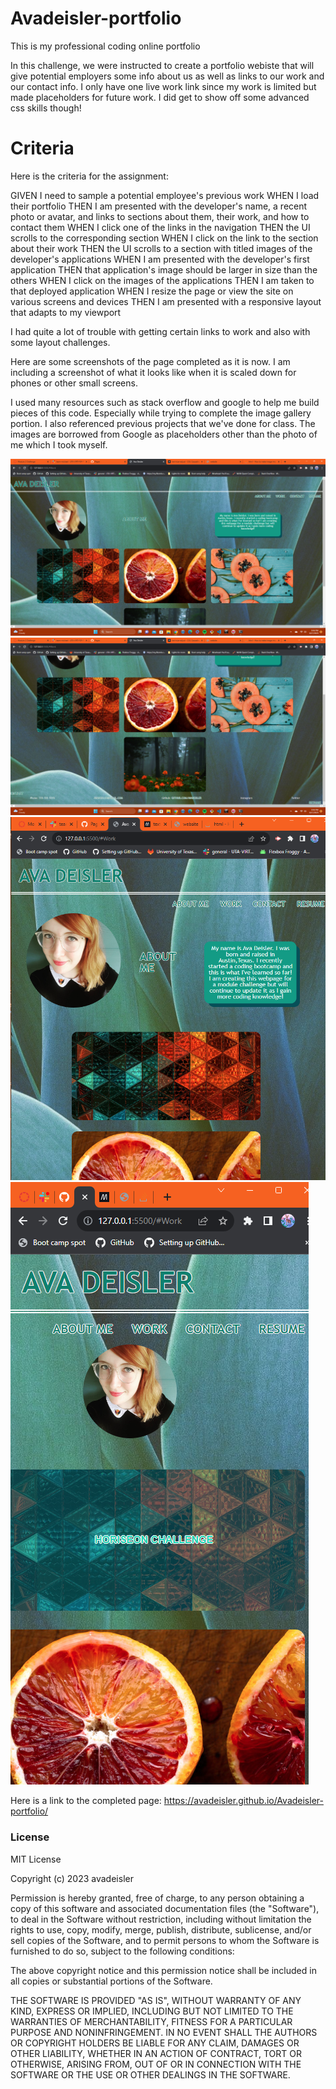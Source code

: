# Avadeisler-portfolio
This is my professional coding online portfolio

In this challenge, we were instructed to create a portfolio webiste that will give potential employers
some info about us as well as links to our work and our contact info.
I only have one live work link since my work is limited but made placeholders for future work.
I did get to show off some advanced css skills though!

# Criteria

Here is the criteria for the assignment:

GIVEN I need to sample a potential employee's previous work
WHEN I load their portfolio
THEN I am presented with the developer's name, a recent photo or avatar, and links to sections about them, their work, and how to contact them
WHEN I click one of the links in the navigation
THEN the UI scrolls to the corresponding section
WHEN I click on the link to the section about their work
THEN the UI scrolls to a section with titled images of the developer's applications
WHEN I am presented with the developer's first application
THEN that application's image should be larger in size than the others
WHEN I click on the images of the applications
THEN I am taken to that deployed application
WHEN I resize the page or view the site on various screens and devices
THEN I am presented with a responsive layout that adapts to my viewport

I had quite a lot of trouble with getting certain links to work and also with some layout challenges.

Here are some screenshots of the page completed as it is now. I am including a screenshot of what it looks like when it is scaled down for phones or other small screens.

I used many resources such as stack overflow and google to help me build pieces of this code. Especially while trying to complete the image gallery portion. I also referenced previous projects that we've done for class.
The images are borrowed from Google as placeholders other than the photo of me which I took myself.

![Alt text](<Screenshot (5).png>) ![Alt text](<Screenshot (6).png>) ![Alt text](<Screenshot (7).png>) ![Alt text](<Screenshot (8).png>)

Here is a link to the completed page: https://avadeisler.github.io/Avadeisler-portfolio/

### License

MIT License

Copyright (c) 2023 avadeisler

Permission is hereby granted, free of charge, to any person obtaining a copy of this software and associated documentation files (the "Software"), to deal in the Software without restriction, including without limitation the rights to use, copy, modify, merge, publish, distribute, sublicense, and/or sell copies of the Software, and to permit persons to whom the Software is furnished to do so, subject to the following conditions:

The above copyright notice and this permission notice shall be included in all copies or substantial portions of the Software.

THE SOFTWARE IS PROVIDED "AS IS", WITHOUT WARRANTY OF ANY KIND, EXPRESS OR IMPLIED, INCLUDING BUT NOT LIMITED TO THE WARRANTIES OF MERCHANTABILITY, FITNESS FOR A PARTICULAR PURPOSE AND NONINFRINGEMENT. IN NO EVENT SHALL THE AUTHORS OR COPYRIGHT HOLDERS BE LIABLE FOR ANY CLAIM, DAMAGES OR OTHER LIABILITY, WHETHER IN AN ACTION OF CONTRACT, TORT OR OTHERWISE, ARISING FROM, OUT OF OR IN CONNECTION WITH THE SOFTWARE OR THE USE OR OTHER DEALINGS IN THE SOFTWARE.
